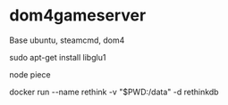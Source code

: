 # dom4gameserver

Base ubuntu, steamcmd, dom4

sudo apt-get install libglu1

node piece

docker run --name rethink -v "$PWD:/data" -d rethinkdb





